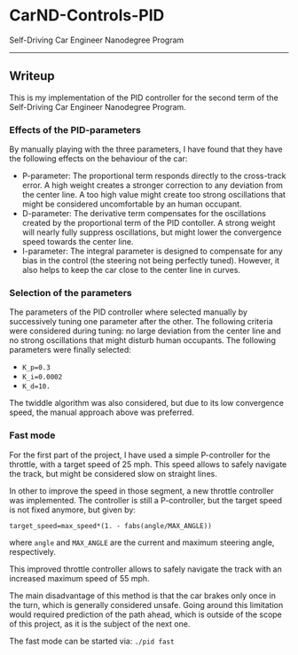 # CarND-Controls-PID
Self-Driving Car Engineer Nanodegree Program

---

## Writeup

This is my implementation of the PID controller for the second term of the Self-Driving Car Engineer Nanodegree Program.

### Effects of the PID-parameters

By manually playing with the three parameters, I have found that they have the following effects on the behaviour of the car:
* P-parameter: The proportional term responds directly to the cross-track error. A high weight creates a stronger correction to any deviation from the center line. A too high value might create too strong oscillations that might be considered uncomfortable by an human occupant.
* D-parameter: The derivative term compensates for the oscillations created by the proportional term of the PID contoller. A strong weight will nearly fully suppress oscillations, but might lower the convergence speed towards the center line.
* I-parameter: The integral parameter is designed to compensate for any bias in the control (the steering not being perfectly tuned). However, it also helps to keep the car close to the center line in curves.

### Selection of the parameters

The parameters of the PID controller where selected manually by successively tuning one parameter after the other.
The following criteria were considered during tuning: no large deviation from the center line and no strong oscillations that might disturb human occupants.
The following parameters were finally selected:
* `K_p=0.3`
* `K_i=0.0002`
* `K_d=10.`

The twiddle algorithm was also considered, but due to its low convergence speed, the manual approach above was preferred.

### Fast mode

For the first part of the project, I have used a simple P-controller for the throttle, with a target speed of 25 mph. This speed allows to safely navigate the track, but might be considered slow on straight lines.

In other to improve the speed in those segment, a new throttle controller was implemented.
The controller is still a P-controller, but the target speed is not fixed anymore, but given by:

`target_speed=max_speed*(1. - fabs(angle/MAX_ANGLE))`

where `angle` and `MAX_ANGLE` are the current and maximum steering angle, respectively.

This improved throttle controller allows to safely navigate the track with an increased maximum speed of 55 mph.

The main disadvantage of this method is that the car brakes only once in the turn, which is generally considered unsafe.
Going around this limitation would required prediction of the path ahead, which is outside of the scope of this project, as it is the subject of the next one.

The fast mode can be started via: `./pid fast`